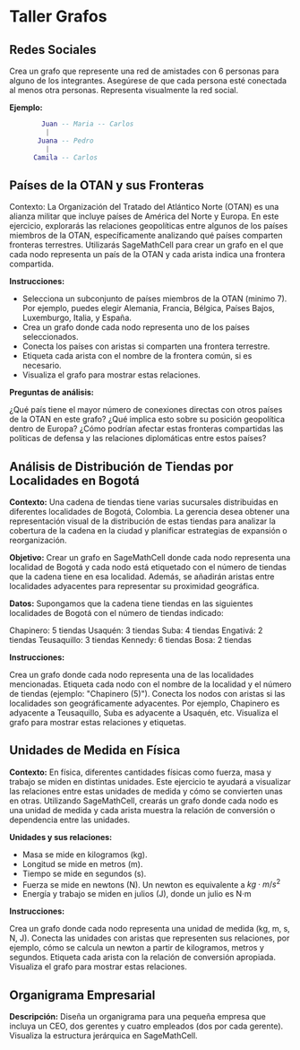 # Taller Grafos

## Redes Sociales
Crea un grafo que represente una red de amistades con 6 personas para alguno de los integrantes. Asegúrese de que cada persona esté conectada al menos otra personas. Representa visualmente la red social.

**Ejemplo:**
```lua
        Juan -- Maria -- Carlos
         |
       Juana -- Pedro
         |
      Camila -- Carlos
```

## Países de la OTAN y sus Fronteras
Contexto:
La Organización del Tratado del Atlántico Norte (OTAN) es una alianza militar que incluye países de América del Norte y Europa. En este ejercicio, explorarás las relaciones geopolíticas entre algunos de los países miembros de la OTAN, específicamente analizando qué países comparten fronteras terrestres. Utilizarás SageMathCell para crear un grafo en el que cada nodo representa un país de la OTAN y cada arista indica una frontera compartida.

**Instrucciones:**

- Selecciona un subconjunto de países miembros de la OTAN (minimo 7). Por ejemplo, puedes elegir Alemania, Francia, Bélgica, Países Bajos, Luxemburgo, Italia, y España.
- Crea un grafo donde cada nodo representa uno de los países seleccionados.
- Conecta los países con aristas si comparten una frontera terrestre.
- Etiqueta cada arista con el nombre de la frontera común, si es necesario.
- Visualiza el grafo para mostrar estas relaciones.

**Preguntas de análisis:**

¿Qué país tiene el mayor número de conexiones directas con otros países de la OTAN en este grafo? ¿Qué implica esto sobre su posición geopolítica dentro de Europa?
¿Cómo podrían afectar estas fronteras compartidas las políticas de defensa y las relaciones diplomáticas entre estos países?

## Análisis de Distribución de Tiendas por Localidades en Bogotá
**Contexto:**
Una cadena de tiendas tiene varias sucursales distribuidas en diferentes localidades de Bogotá, Colombia. La gerencia desea obtener una representación visual de la distribución de estas tiendas para analizar la cobertura de la cadena en la ciudad y planificar estrategias de expansión o reorganización.

**Objetivo:**
Crear un grafo en SageMathCell donde cada nodo representa una localidad de Bogotá y cada nodo está etiquetado con el número de tiendas que la cadena tiene en esa localidad. Además, se añadirán aristas entre localidades adyacentes para representar su proximidad geográfica.

**Datos:**
Supongamos que la cadena tiene tiendas en las siguientes localidades de Bogotá con el número de tiendas indicado:

Chapinero: 5 tiendas
Usaquén: 3 tiendas
Suba: 4 tiendas
Engativá: 2 tiendas
Teusaquillo: 3 tiendas
Kennedy: 6 tiendas
Bosa: 2 tiendas

**Instrucciones:**

Crea un grafo donde cada nodo representa una de las localidades mencionadas.
Etiqueta cada nodo con el nombre de la localidad y el número de tiendas (ejemplo: "Chapinero (5)").
Conecta los nodos con aristas si las localidades son geográficamente adyacentes. Por ejemplo, Chapinero es adyacente a Teusaquillo, Suba es adyacente a Usaquén, etc.
Visualiza el grafo para mostrar estas relaciones y etiquetas.

## Unidades de Medida en Física
**Contexto:**
En física, diferentes cantidades físicas como fuerza, masa y trabajo se miden en distintas unidades. Este ejercicio te ayudará a visualizar las relaciones entre estas unidades de medida y cómo se convierten unas en otras. Utilizando SageMathCell, crearás un grafo donde cada nodo es una unidad de medida y cada arista muestra la relación de conversión o dependencia entre las unidades.

**Unidades y sus relaciones:**

- Masa se mide en kilogramos (kg).
- Longitud se mide en metros (m).
- Tiempo se mide en segundos (s).
- Fuerza se mide en newtons (N). Un newton es equivalente a $kg⋅m/s^2$
- Energía y trabajo se miden en julios (J), donde un julio es N⋅m

**Instrucciones:**

Crea un grafo donde cada nodo representa una unidad de medida (kg, m, s, N, J).
Conecta las unidades con aristas que representen sus relaciones, por ejemplo, cómo se calcula un newton a partir de kilogramos, metros y segundos.
Etiqueta cada arista con la relación de conversión apropiada.
Visualiza el grafo para mostrar estas relaciones.

## Organigrama Empresarial
**Descripción:**
Diseña un organigrama para una pequeña empresa que incluya un CEO, dos gerentes y cuatro empleados (dos por cada gerente). Visualiza la estructura jerárquica en SageMathCell.

